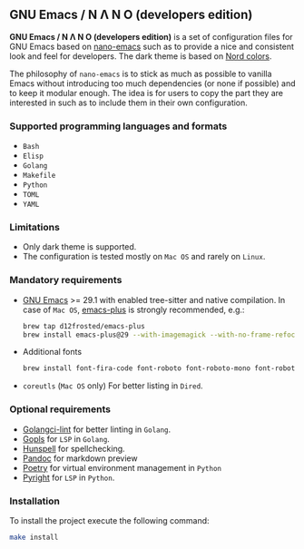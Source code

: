 ## GNU Emacs / N Λ N O (developers edition)

**GNU Emacs / N Λ N O (developers edition)** is a set of configuration files for GNU Emacs
based on [nano-emacs](https://github.com/rougier/nano-emacs) such as to provide a nice and consistent look and feel for developers.
The dark theme is based on [Nord colors](https://www.nordtheme.com/).

The philosophy of `nano-emacs` is to stick as much as possible to
vanilla Emacs without introducing too much dependencies (or none if
possible) and to keep it modular enough. The idea is for users to copy
the part they are interested in such as to include them in their own
configuration.

### Supported programming languages and formats
- `Bash`
- `Elisp`
- `Golang`
- `Makefile`
- `Python`
- `TOML`
- `YAML`

### Limitations
- Only dark theme is supported.
- The configuration is tested mostly on `Mac OS` and rarely on `Linux`.

### Mandatory requirements
- [GNU Emacs](https://www.gnu.org/software/emacs/) >= 29.1 with enabled tree-sitter and native compilation.
  In case of `Mac OS`, [emacs-plus](https://github.com/d12frosted/homebrew-emacs-plus) is strongly recommended, e.g.:
  ```bash
  brew tap d12frosted/emacs-plus
  brew install emacs-plus@29 --with-imagemagick --with-no-frame-refocus --with-savchenkovaleriy-big-sur-icon --with-xwidgets
  ```

- Additional fonts
  ```bash
  brew install font-fira-code font-roboto font-roboto-mono font-roboto-mono-nerd-font font-roboto-slab font-victor-mono homebrew/cask-fonts/font-jetbrains-mono
  ```

- `coreutls` (`Mac OS` only)
  For better listing in `Dired`.

### Optional requirements
- [Golangci-lint](https://golangci-lint.run/) for better linting in `Golang`.
- [Gopls](https://github.com/golang/tools/tree/master/gopls) for `LSP` in `Golang`.
- [Hunspell](https://github.com/hunspell/hunspell) for spellchecking.
- [Pandoc](https://pandoc.org/) for markdown preview
- [Poetry](https://python-poetry.org/) for virtual environment management in `Python`
- [Pyright](https://github.com/microsoft/pyright) for `LSP` in `Python`.

### Installation
To install the project execute the following command:
```bash
make install
```
